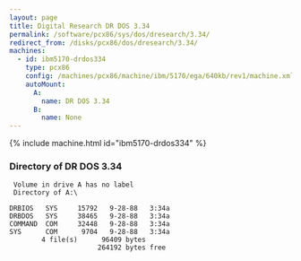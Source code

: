 ```yaml
---
layout: page
title: Digital Research DR DOS 3.34
permalink: /software/pcx86/sys/dos/dresearch/3.34/
redirect_from: /disks/pcx86/dos/dresearch/3.34/
machines:
  - id: ibm5170-drdos334
    type: pcx86
    config: /machines/pcx86/machine/ibm/5170/ega/640kb/rev1/machine.xml
    autoMount:
      A:
        name: DR DOS 3.34
      B:
        name: None
---
```


{% include machine.html id="ibm5170-drdos334" %}

### Directory of DR DOS 3.34

     Volume in drive A has no label
     Directory of A:\

    DRBIOS   SYS     15792   9-28-88   3:34a
    DRBDOS   SYS     38465   9-28-88   3:34a
    COMMAND  COM     32448   9-28-88   3:34a
    SYS      COM      9704   9-28-88   3:34a
            4 file(s)      96409 bytes
                          264192 bytes free
